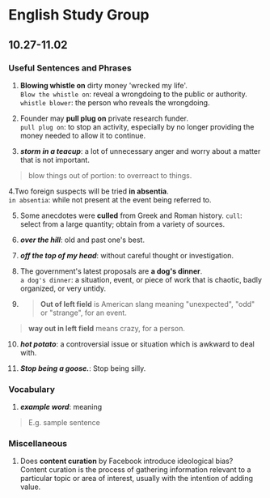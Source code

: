 # English Study Group
## 10.27-11.02

### Useful Sentences and Phrases

1. **Blowing whistle on** dirty money 'wrecked my life'.    
`Blow the whistle on`: reveal a wrongdoing to the public or authority.  
`whistle blower`: the person who reveals the wrongdoing.  

2. Founder may **pull plug on** private research funder.  
`pull plug on`: to stop an activity, especially by no longer providing the money needed to allow it to continue.  

3. ***storm in a teacup***: a lot of unnecessary anger and worry about a matter that is not important.  
> blow things out of portion: to overreact to things.

4.Two foreign suspects will be tried **in absentia**.  
`in absentia`: while not present at the event being referred to.

5. Some anecdotes were **culled** from Greek and Roman history.
`cull`: select from a large quantity; obtain from a variety of sources.

6. ***over the hill***: old and past one's best.  

7. ***off the top of my head***: without careful thought or investigation.

8. The government's latest proposals are **a dog's dinner**.  
`a dog's dinner`: a situation, event, or piece of work that is chaotic, badly organized, or very untidy.

9. > **Out of left field** is American slang meaning "unexpected", "odd" or "strange", for an event.  
> **way out in left field** means crazy, for a person.  

10. ***hot potato***: a controversial issue or situation which is awkward to deal with.

11. ***Stop being a goose.***: Stop being silly.

### Vocabulary

1. ***example word***: meaning

> E.g. sample sentence

### Miscellaneous
1. Does **content curation** by Facebook introduce ideological bias?  
Content curation is the process of gathering information relevant to a particular topic or area of interest, usually with the intention of adding value.  

